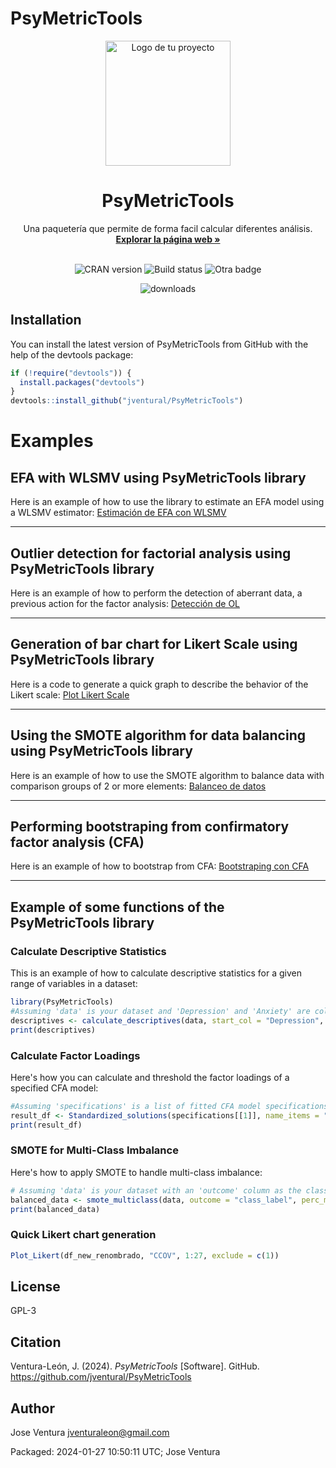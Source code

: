 # PsyMetricTools

<p align="center">
  <img src="URL_DE_TU_IMAGEN" alt="Logo de tu proyecto" width="200" height="200"/>
</p>

<h1 align="center">PsyMetricTools</h1>

<p align="center">
    Una paquetería que permite de forma facil calcular diferentes análisis.
    <br />
    <a href="https://joseventuraleon.com/"><strong>Explorar la página web »</strong></a>
    <br />
    <br />
</p>

<!-- BADGES -->
<p align="center">
  <!-- Si tienes badges de CRAN, puedes incluirlos así: -->
  <img src="https://www.r-pkg.org/badges/version/EL_NOMBRE_DEL_PAQUETE" alt="CRAN version"/>
  <!-- Badges de estado del build -->
  <img src="URL_DEL_BADGE_DE_BUILD_STATUS" alt="Build status"/>
  <!-- Otras badges -->
  <img src="URL_DE_OTRA_BADGE" alt="Otra badge"/>
</p>

<!-- ESTADÍSTICAS -->
<p align="center">
  <!-- Estadísticas de descargas -->
  <img src="URL_DE_LA_BADGE_DE_DESCARGAS" alt="downloads"/>
  <!-- Otras estadísticas -->
  <!-- ... -->
</p>


## Installation
You can install the latest version of PsyMetricTools from GitHub with the help of the devtools package:
```r
if (!require("devtools")) {
  install.packages("devtools")
}
devtools::install_github("jventural/PsyMetricTools")
```

# Examples

## EFA with WLSMV using PsyMetricTools library
Here is an example of how to use the library to estimate an EFA model using a WLSMV estimator:
[Estimación de EFA con WLSMV](https://rpubs.com/jventural/EFA_Estimador_WLSMV)

-----

## Outlier detection for factorial analysis using PsyMetricTools library
Here is an example of how to perform the detection of aberrant data, a previous action for the factor analysis:
[Detección de OL](https://rpubs.com/jventural/Deteccion_OL_AF)

-----

## Generation of bar chart for Likert Scale using PsyMetricTools library
Here is a code to generate a quick graph to describe the behavior of the Likert scale:
[Plot Likert Scale](https://rpubs.com/jventural/Plot_Likert_Scale)

-----

## Using the SMOTE algorithm for data balancing using PsyMetricTools library
Here is an example of how to use the SMOTE algorithm to balance data with comparison groups of 2 or more elements:
[Balanceo de datos](https://rpubs.com/jventural/Balanceo_SMOTE)

-----

## Performing bootstraping from confirmatory factor analysis (CFA)
Here is an example of how to bootstrap from CFA:
[Bootstraping con CFA](https://rpubs.com/jventural/Bootstrapping_CFA)

-----


## Example of some functions of the PsyMetricTools library
### Calculate Descriptive Statistics
This is an example of how to calculate descriptive statistics for a given range of variables in a dataset:
```r
library(PsyMetricTools)
#Assuming 'data' is your dataset and 'Depression' and 'Anxiety' are column names
descriptives <- calculate_descriptives(data, start_col = "Depression", end_col = "Anxiety")
print(descriptives)
```
### Calculate Factor Loadings
Here's how you can calculate and threshold the factor loadings of a specified CFA model:
```r
#Assuming 'specifications' is a list of fitted CFA model specifications
result_df <- Standardized_solutions(specifications[[1]], name_items = "CCOV", apply_threshold = TRUE)
print(result_df)
```

### SMOTE for Multi-Class Imbalance
Here's how to apply SMOTE to handle multi-class imbalance:
```r
# Assuming 'data' is your dataset with an 'outcome' column as the class label
balanced_data <- smote_multiclass(data, outcome = "class_label", perc_maj = 100, k = 5)
print(balanced_data)
```

### Quick Likert chart generation
```r
Plot_Likert(df_new_renombrado, "CCOV", 1:27, exclude = c(1))
```

## License
GPL-3

## Citation
Ventura-León, J. (2024). _PsyMetricTools_ [Software]. GitHub. https://github.com/jventural/PsyMetricTools

## Author
Jose Ventura jventuraleon@gmail.com

Packaged: 2024-01-27 10:50:11 UTC; Jose Ventura
